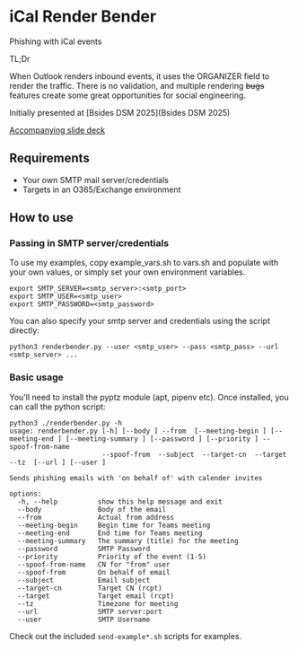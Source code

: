 # iCal Render Bender

Phishing with iCal events

TL;Dr

When Outlook renders inbound events, it uses the ORGANIZER field to render the traffic. There is no validation, and multiple rendering ~~bugs~~ features create some great opportunities for social engineering.

Initially presented at [Bsides DSM 2025](Bsides DSM 2025)

[Accompanying slide deck](https://docs.google.com/presentation/d/1PTmQjviLZidnOCVBLchBL7p7V1Lq_mtfDEBoilKDOFc/edit?usp=sharing)

## Requirements

- Your own SMTP mail server/credentials
- Targets in an O365/Exchange environment

## How to use

### Passing in SMTP server/credentials

To use my examples, copy example_vars.sh to vars.sh and populate with your own values, or simply set your own environment variables.

```shell
export SMTP_SERVER=<smtp_server>:<smtp_port>
export SMTP_USER=<smtp_user>
export SMTP_PASSWORD=<smtp_password>
```

You can also specify your smtp server and credentials using the script directly:

```shell
python3 renderbender.py --user <smtp_user> --pass <smtp_pass> --url <smtp_server> ...
```

### Basic usage

You'll need to install the pyptz module (apt, pipenv etc). Once installed, you can call the python script:

```shell
python3 ./renderbender.py -h
usage: renderbender.py [-h] [--body ] --from  [--meeting-begin ] [--meeting-end ] [--meeting-summary ] [--password ] [--priority ] --spoof-from-name
                       --spoof-from  --subject  --target-cn  --target  --tz  [--url ] [--user ]

Sends phishing emails with 'on behalf of' with calender invites

options:
  -h, --help          show this help message and exit
  --body              Body of the email
  --from              Actual from address
  --meeting-begin     Begin time for Teams meeting
  --meeting-end       End time for Teams meeting
  --meeting-summary   The summary (title) for the meeting
  --password          SMTP Password
  --priority          Priority of the event (1-5)
  --spoof-from-name   CN for "from" user
  --spoof-from        On behalf of email
  --subject           Email subject
  --target-cn         Target CN (rcpt)
  --target            Target email (rcpt)
  --tz                Timezone for meeting
  --url               SMTP server:port
  --user              SMTP Username
```

Check out the included `send-example*.sh` scripts for examples.

